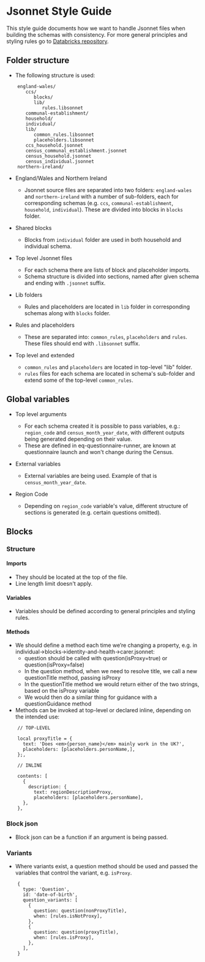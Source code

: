 # Jsonnet Style Guide
This style guide documents how we want to handle Jsonnet files when building the schemas with consistency. For more general principles and styling rules go to [Databricks repository](https://github.com/databricks/jsonnet-style-guide#databricks-jsonnet-guide).

## Folder structure
- The following structure is used:
```
    england-wales/
       ccs/
          blocks/
          lib/
             rules.libsonnet
       communal-establishment/
       household/
       individual/
       lib/
          common_rules.libsonnet
          placeholders.libsonnet
       ccs_household.jsonnet
       census_communal_establishment.jsonnet
       census_household.jsonnet
       census_individual.jsonnet
    northern-ireland/

```
- England/Wales and Northern Ireland

    - Jsonnet source files are separated into two folders: `england-wales` and `northern-ireland` with a number of sub-folders, each for corresponding schemas (e.g. `ccs`, `communal-establishment`, `household`, `individual`). These are divided into blocks in `blocks` folder.

- Shared blocks

    - Blocks from `individual` folder are used in both household and individual schema.

- Top level Jsonnet files

    - For each schema there are lists of block and placeholder imports.
    - Schema structure is divided into sections, named after given schema and ending with `.jsonnet` suffix.

- Lib folders

    - Rules and placeholders are located in `lib` folder in corresponding schemas along with `blocks` folder.

- Rules and placeholders

    - These are separated into: `common_rules`, `placeholders` and `rules`. These files should end with `.libsonnet` suffix.

- Top level and extended

    - `common_rules` and `placeholders` are located in top-level "lib" folder.
    - `rules` files for each schema are located in schema's sub-folder and extend some of the top-level `common_rules`.

## Global variables

- Top level arguments

    - For each schema created it is possible to pass variables, e.g.: `region_code` and `census_month_year_date`, with different outputs being generated depending on their value.
    - These are defined in eq-questionnaire-runner, are known at questionnaire launch and won't change during the Census.

- External variables

    - External variables are being used. Example of that is `census_month_year_date`.

- Region Code

    - Depending on `region_code` variable's value, different structure of sections is generated (e.g. certain questions omitted).

## Blocks

### Structure

#### Imports

- They should be located at the top of the file.
- Line length limit doesn't apply.

#### Variables

- Variables should be defined according to general principles and styling rules.

#### Methods

- We should define a method each time we’re changing a property, e.g. in individual→blocks→identity-and-health→carer.jsonnet:
    - question should be called with question(isProxy=true) or question(isProxy=false)
    - In the question method, when we need to resolve title, we call a new questionTitle method, passing isProxy
    - In the questionTitle method we would return either of the two strings, based on the isProxy variable
    - We would then do a similar thing for guidance with a questionGuidance method
- Methods can be invoked at top-level or declared inline, depending on the intended use:
```
    // TOP-LEVEL
    
    local proxyTitle = {
      text: 'Does <em>{person_name}</em> mainly work in the UK?',
      placeholders: [placeholders.personName,],
    };,
    
    // INLINE
    
    contents: [
      {
        description: {
          text: regionDescriptionProxy,
          placeholders: [placeholders.personName],
      },
    },
  ```

### Block json

- Block json can be a function if an argument is being passed.

### Variants

- Where variants exist, a question method should be used and passed the variables that control the variant, e.g. `isProxy`.
```
    {
      type: 'Question',
      id: 'date-of-birth',
      question_variants: [
        {
          question: question(nonProxyTitle),
          when: [rules.isNotProxy],
        },
        {
          question: question(proxyTitle),
          when: [rules.isProxy],
        },
      ],
    }
```